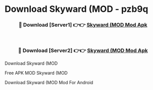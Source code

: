 # Download Skyward (MOD - pzb9q



<div align="center">
<h3>🔴 Download [Server1] 👉👉 <a href="https://momento.my/?title=Skyward_(MOD">Skyward (MOD Mod Apk</a></h3><br>

<h3>🔴 Download [Server2] 👉👉 <a href="https://momento.my/?title=Skyward_(MOD">Skyward (MOD Mod Apk</a></h3>
</div>



Download Skyward (MOD 

Free APK MOD Skyward (MOD 

Download Skyward (MOD Mod For Android
